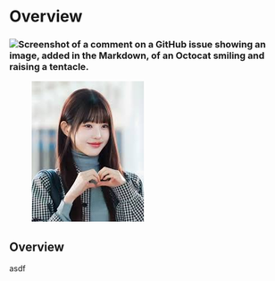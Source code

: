 # Overview

### ![Screenshot of a comment on a GitHub issue showing an image, added in the Markdown, of an Octocat smiling and raising a tentacle.](https://myoctocat.com/assets/images/base-octocat.svg)

<figure><img src=".gitbook/assets/images.jpg" alt=""><figcaption></figcaption></figure>

## Overview

asdf
